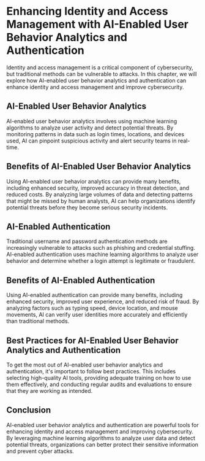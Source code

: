 Enhancing Identity and Access Management with AI-Enabled User Behavior Analytics and Authentication
===================================================================================================================================================================

Identity and access management is a critical component of cybersecurity, but traditional methods can be vulnerable to attacks. In this chapter, we will explore how AI-enabled user behavior analytics and authentication can enhance identity and access management and improve cybersecurity.

AI-Enabled User Behavior Analytics
----------------------------------

AI-enabled user behavior analytics involves using machine learning algorithms to analyze user activity and detect potential threats. By monitoring patterns in data such as login times, locations, and devices used, AI can pinpoint suspicious activity and alert security teams in real-time.

Benefits of AI-Enabled User Behavior Analytics
----------------------------------------------

Using AI-enabled user behavior analytics can provide many benefits, including enhanced security, improved accuracy in threat detection, and reduced costs. By analyzing large volumes of data and detecting patterns that might be missed by human analysts, AI can help organizations identify potential threats before they become serious security incidents.

AI-Enabled Authentication
-------------------------

Traditional username and password authentication methods are increasingly vulnerable to attacks such as phishing and credential stuffing. AI-enabled authentication uses machine learning algorithms to analyze user behavior and determine whether a login attempt is legitimate or fraudulent.

Benefits of AI-Enabled Authentication
-------------------------------------

Using AI-enabled authentication can provide many benefits, including enhanced security, improved user experience, and reduced risk of fraud. By analyzing factors such as typing speed, device location, and mouse movements, AI can verify user identities more accurately and efficiently than traditional methods.

Best Practices for AI-Enabled User Behavior Analytics and Authentication
------------------------------------------------------------------------

To get the most out of AI-enabled user behavior analytics and authentication, it's important to follow best practices. This includes selecting high-quality AI tools, providing adequate training on how to use them effectively, and conducting regular audits and evaluations to ensure that they are working as intended.

Conclusion
----------

AI-enabled user behavior analytics and authentication are powerful tools for enhancing identity and access management and improving cybersecurity. By leveraging machine learning algorithms to analyze user data and detect potential threats, organizations can better protect their sensitive information and prevent cyber attacks.
